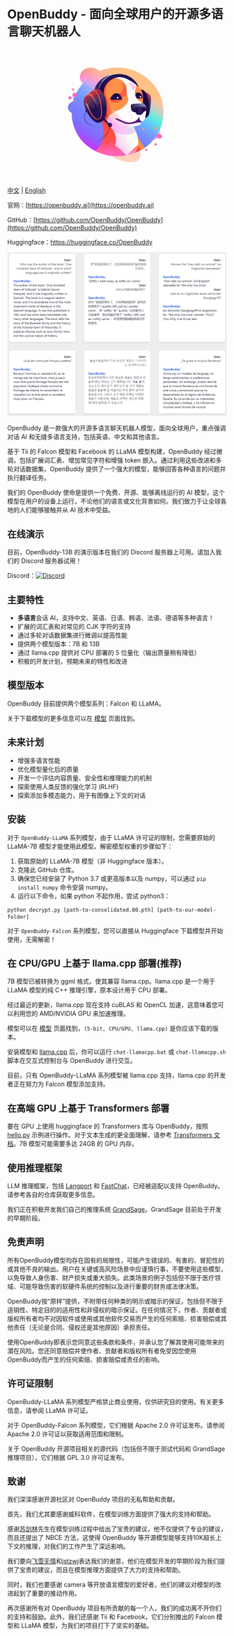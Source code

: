 # OpenBuddy - 面向全球用户的开源多语言聊天机器人


<div align="center">
  <img src="media/logo.png" width="300px">
</div>


[中文](README.zh.md) | [English](README.md)

官网：[https://openbuddy.ai](https://openbuddy.ai)

GitHub：[https://github.com/OpenBuddy/OpenBuddy](https://github.com/OpenBuddy/OpenBuddy)

Huggingface：https://huggingface.co/OpenBuddy

![演示](media/demo.png)

OpenBuddy 是一款强大的开源多语言聊天机器人模型，面向全球用户，重点强调对话 AI 和无缝多语言支持，包括英语、中文和其他语言。

基于 Tii 的 Falcon 模型和 Facebook 的 LLaMA 模型构建，OpenBuddy 经过微调，包括扩展词汇表、增加常见字符和增强 token 嵌入。通过利用这些改进和多轮对话数据集，OpenBuddy 提供了一个强大的模型，能够回答各种语言的问题并执行翻译任务。

我们的 OpenBuddy 使命是提供一个免费、开源、能够离线运行的 AI 模型，这个模型在用户的设备上运行，不论他们的语言或文化背景如何。我们致力于让全球各地的人们能够接触并从 AI 技术中受益。

## 在线演示

目前，OpenBuddy-13B 的演示版本在我们的 Discord 服务器上可用。请加入我们的 Discord 服务器试用！

Discord：[![Discord](https://img.shields.io/discord/1100710961549168640?color=blueviolet&label=Discord)](https://discord.gg/6fU2s9cGjA)

## 主要特性

- **多语言**会话 AI，支持中文、英语、日语、韩语、法语、德语等多种语言！
- 扩展的词汇表和对常见的 CJK 字符的支持
- 通过多轮对话数据集进行微调以提高性能
- 提供两个模型版本：7B 和 13B
- 通过 llama.cpp 提供对 CPU 部署的 5 位量化（输出质量稍有降低）
- 积极的开发计划，预期未来的特性和改进

## 模型版本

OpenBuddy 目前提供两个模型系列：Falcon 和 LLaMA。

关于下载模型的更多信息可以在 [模型](models.md) 页面找到。

## 未来计划

- 增强多语言性能
- 优化模型量化后的质量
- 开发一个评估内容质量、安全性和推理能力的机制
- 探索使用人类反馈的强化学习 (RLHF)
- 探索添加多模态能力，用于有图像上下文的对话

## 安装

对于 `OpenBuddy-LLaMA` 系列模型，由于 LLaMA 许可证的限制，您需要原始的 LLaMA-7B 模型才能使用此模型。解密模型权重的步骤如下：

1. 获取原始的 LLaMA-7B 模型（非 Huggingface 版本）。
2. 克隆此 GitHub 仓库。
3. 确保您已经安装了 Python 3.7 或更高版本以及 numpy，可以通过 `pip install numpy` 命令安装 numpy。
4. 运行以下命令，如果 python 不起作用，尝试 python3：

```
python decrypt.py [path-to-consolidated.00.pth] [path-to-our-model-folder]
```

对于 `OpenBuddy-Falcon` 系列模型，您可以直接从 Huggingface 下载模型并开始使用，无需解密！

## 在 CPU/GPU 上基于 llama.cpp 部署(推荐)

7B 模型已被转换为 ggml 格式，使其兼容 llama.cpp。llama.cpp 是一个用于 LLaMA 模型的纯 C++ 推理引擎，原本设计用于 CPU 部署。

经过最近的更新，llama.cpp 现在支持 cuBLAS 和 OpenCL 加速，这意味着您可以利用您的 AMD/NVIDIA GPU 来加速推理。

模型可以在 [模型](models.md) 页面找到，`(5-bit, CPU/GPU, llama.cpp)` 是你应该下载的版本。

安装模型和 [llama.cpp](https://github.com/ggerganov/llama.cpp) 后，你可以运行 `chat-llamacpp.bat` 或 `chat-llamacpp.sh` 脚本在交互式控制台与 OpenBuddy 进行交互。

目前，只有 OpenBuddy-LLaMA 系列模型被 llama.cpp 支持，llama.cpp 的开发者正在努力为 Falcon 模型添加支持。

## 在高端 GPU 上基于 Transformers 部署

要在 GPU 上使用 huggingface 的 Transformers 库与 OpenBuddy，按照 [hello.py](examples/hello.py) 示例进行操作。对于文本生成的更全面理解，请参考 [Transformers 文档](https://huggingface.co/docs/transformers/index)。7B 模型可能需要多达 24GB 的 GPU 内存。

## 使用推理框架

LLM 推理框架，包括 [Langport](https://github.com/vtuber-plan/langport) 和 [FastChat](https://github.com/lm-sys/FastChat)，已经被适配以支持 OpenBuddy。请参考各自的仓库获取更多信息。

我们正在积极开发我们自己的推理系统 [GrandSage](https://github.com/OpenBuddy/GrandSage)。GrandSage 目前处于开发的早期阶段。

## 免责声明

所有OpenBuddy模型均存在固有的局限性，可能产生错误的、有害的、冒犯性的或其他不良的输出。用户在关键或高风险场景中应谨慎行事，不要使用这些模型，以免导致人身伤害、财产损失或重大损失。此类场景的例子包括但不限于医疗领域、可能导致伤害的软硬件系统的控制以及进行重要的财务或法律决策。

OpenBuddy按“原样”提供，不附带任何种类的明示或暗示的保证，包括但不限于适销性、特定目的的适用性和非侵权的暗示保证。在任何情况下，作者、贡献者或版权所有者均不对因软件或使用或其他软件交易而产生的任何索赔、损害赔偿或其他责任（无论是合同、侵权还是其他原因）承担责任。

使用OpenBuddy即表示您同意这些条款和条件，并承认您了解其使用可能带来的潜在风险。您还同意赔偿并使作者、贡献者和版权所有者免受因您使用OpenBuddy而产生的任何索赔、损害赔偿或责任的影响。

## 许可证限制

OpenBuddy-LLaMA 系列模型严格禁止商业使用，仅供研究目的使用。有关更多信息，请参阅 LLaMA 许可证。

对于 OpenBuddy-Falcon 系列模型，它们根据 Apache 2.0 许可证发布。请参阅 Apache 2.0 许可证以获取适用范围和限制。

关于 OpenBuddy 开源项目相关的源代码（包括但不限于测试代码和 GrandSage 推理项目），它们根据 GPL 3.0 许可证发布。

## 致谢

我们深深感谢开源社区对 OpenBuddy 项目的无私帮助和贡献。

首先，我们尤其要感谢威科软件，在模型训练方面提供了强大的支持和帮助。

感谢[苏剑林](https://kexue.fm/)先生在模型训练过程中给出了宝贵的建议，他不仅提供了专业的建议，而且还提出了 NBCE 方法，这使得 OpenBuddy 等开源模型能够支持10K超长上下文的推理，对我们的工作产生了深远影响。

我们要向[飞雪无情](https://www.flysnow.org/about/)和[jstzwj](https://github.com/jstzwj)表达我们的谢意，他们在模型开发的早期阶段为我们提供了宝贵的建议，而且在模型推理方面提供了大力的支持和帮助。

同时，我们也要感谢 camera 等开放语言模型的爱好者，他们的建议对模型的改进起到了重要的推动作用。

再次感谢所有对 OpenBuddy 项目有所贡献的每一个人，我们的成功离不开你们的支持和鼓励。此外，我们还感谢 Tii 和 Facebook，它们分别推出的 Falcon 模型和 LLaMA 模型，为我们的项目打下了坚实的基础。